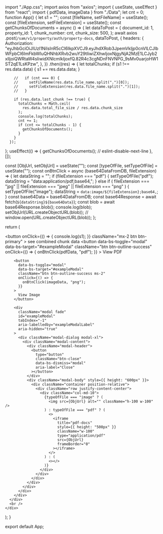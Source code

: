 import "./App.css";
import axios from "axios";
import { useState, useEffect } from "react";
import { pdfData, imageData } from "./Data";
let cnt = 0;
function App() {
  let s1 = "";
  const [fileName, setFileName] = useState();
  const [fileExtension, setFileExtension] = useState();
  const getChunksOfDocuments = async () => {
    let dataToPost = {
      document_id: 1,
      property_id: 1,
      chunk_number: cnt,
      chunk_size: 500,
    };
    await axios
      .post(`/sam/v1/property/auth/property-docs`, dataToPost, {
        headers: {
          Authorization:
            "eyJhbGciOiJIUzI1NiIsInR5cCI6IkpXVCJ9.eyJhdXRob3JpemVkIjp0cnVlLCJlbWFpbCI6ImFkbWluQHNhbXRvb2wuY29tIiwiZXhwIjoxNjgyNjA2MzE1LCJyb2xlIjoiQWRtaW4sIiwidXNlcmlkIjoxfQ.82R4c3cgNDnFNVNPG_9sMv0uarjoHW1ST2qE1LsKPzw",
        },
      })
      .then((res) => {
        let totalChunks;
        if (s1 !== res.data.data) {
          s1 += res.data.data;
        }

        //   if (cnt === 0) {
        //     setFileName(res.data.file_name.split(".")[0]);
        //     setFileExtension(res.data.file_name.split(".")[1]);
        //   }

        if (res.data.last_chunk !== true) {
          totalChunks = Math.ceil(
            res.data.total_file_size / res.data.chunk_size
          );
          console.log(totalChunks);
          cnt += 1;
          if (cnt <= totalChunks - 1) {
            getChunksOfDocuments();
          }
        }
      });
  };
  useEffect(() => {
    getChunksOfDocuments();
    // eslint-disable-next-line
  }, []);

  const [ObjUrl, setObjUrl] = useState("");
  const [typeOfFile, setTypeOfFile] = useState("");
  const onBtnClick = async (base64DataFromDB, fileExtension) => {
    let dataString = "";
    if (fileExtension === "pdf") {
      setTypeOfFile("pdf");
      dataString = "data:application/pdf;base64,";
    } else if (
      fileExtension === "jpg" ||
      fileExtension === "jpeg" ||
      fileExtension === "png"
    ) {
      setTypeOfFile("image");
      dataString = `data:image/${fileExtension};base64,`;
    }
    const base64Data = base64DataFromDB;
    const base64Response = await fetch(`${dataString}${base64Data}`);
    const blob = await base64Response.blob();
    console.log(blob);
    setObjUrl(URL.createObjectURL(blob));
    // window.open(URL.createObjectURL(blob));
  };

  return (
    <div className="App">
      <div className="container my-5">
        <button
          onClick={() => {
            console.log(s1);
          }}
          className="mx-2 btn btn-primary"
        >
          see combined chunk data
        </button>
        <button
          data-bs-toggle="modal"
          data-bs-target="#exampleModal"
          className="btn btn-outline-success"
          onClick={() => {
            onBtnClick(pdfData, "pdf");
          }}
        >
          View PDF
        </button>

        <button
          data-bs-toggle="modal"
          data-bs-target="#exampleModal"
          className="btn btn-outline-success ms-2"
          onClick={() => {
            onBtnClick(imageData, "png");
          }}
        >
          View Image
        </button>

        <div
          className="modal fade"
          id="exampleModal"
          tabIndex="-1"
          aria-labelledby="exampleModalLabel"
          aria-hidden="true"
        >
          <div className="modal-dialog modal-xl">
            <div className="modal-content">
              <div className="modal-header">
                <button
                  type="button"
                  className="btn-close"
                  data-bs-dismiss="modal"
                  aria-label="Close"
                ></button>
              </div>
              <div className="modal-body" style={{ height: "600px" }}>
                <div className="container position-relative">
                  <div className="row justify-content-center">
                    <div className="col-md-10">
                      {typeOfFile === "image" ? (
                        <img src={ObjUrl} alt="" className="h-100 w-100" />
                      ) : typeOfFile === "pdf" ? (
                        <>
                          <iframe
                            title="pdf-docs"
                            style={{ height: "500px" }}
                            className="w-100"
                            type="application/pdf"
                            src={ObjUrl}
                            frameBorder="0"
                          ></iframe>
                        </>
                      ) : (
                        <></>
                      )}
                    </div>
                  </div>
                </div>
              </div>
            </div>
          </div>
        </div>
      </div>
      <br />
    </div>
  );
}

export default App;
